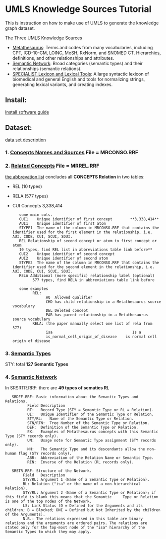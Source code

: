 # UMLS Knowledge Sources Tutorial
This is instruction on how to make use of UMLS to generate the knowledge graph dataset. 


The Three UMLS Knowledge Sources
* [Metathesaurus](https://www.nlm.nih.gov/research/umls/knowledge_sources/metathesaurus/index.html): Terms and codes from many vocabularies, including CPT, ICD-10-CM, LOINC, MeSH, RxNorm, and SNOMED CT. Hierarchies, definitions, and other relationships and attributes.
* [Semantic Network](https://semanticnetwork.nlm.nih.gov/): Broad categories (semantic types) and their relationships (semantic relations).
* [SPECIALIST Lexicon and Lexical Tools](https://lexsrv3.nlm.nih.gov/Specialist/Home/index.html): A large syntactic lexicon of biomedical and general English and tools for normalizing strings, generating lexical variants, and creating indexes.


## Install:

[Install software guide](https://www.nlm.nih.gov/research/umls/implementation_resources/metamorphosys/help.html)

## Dataset:

[data set description](https://www.ncbi.nlm.nih.gov/books/NBK9685/#ch03.sec3.3.4)



### 1. [Concepts Names and Sources](https://www.ncbi.nlm.nih.gov/books/NBK9685/#ch03.sec3.3.4)  File = MRCONSO.RRF
       
### 2. [Related Concepts](https://www.ncbi.nlm.nih.gov/books/NBK9685/#ch03.sec3.3.9)  File = MRREL.RRF

  [the abbrevation list](https://www.nlm.nih.gov/research/umls/knowledge_sources/metathesaurus/release/abbreviations.html) 
  concludes all **CONCEPTS Relation** in two tables: 
   * REL (10 types)
   * RELA (577 types)
   * CUI Concepts 3,338,414
            
            some main cols.
            CUI1	Unique identifier of first concept        **3,338,414**
            AUI1	Unique identifier of first atom
            STYPE1	The name of the column in MRCONSO.RRF that contains the identifier used for the first element in the relationship, i.e. AUI, CODE, CUI, SCUI, SDUI.
            REL	Relationship of second concept or atom to first concept or atom  
            10 types, find REL list in abbreviations table link before** 
            CUI2	Unique identifier of second concept
            AUI2	Unique identifier of second atom
            STYPE2	The name of the column in MRCONSO.RRF that contains the identifier used for the second element in the relationship, i.e. AUI, CODE, CUI, SCUI, SDUI.
            RELA Additional (more specific) relationship label (optional)         
                  577 types, find RELA in abbreviations table link before
            
            some examples
                  REL: 
                        AQ	Allowed qualifier
                        CHD	has child relationship in a Metathesaurus source vocabulary
                        DEL	Deleted concept
                        PAR	has parent relationship in a Metathesaurus source vocabulary
                  RELA: (the paper manually select one list of rela from 577)
                        isa	                                   Is a
                        is_normal_cell_origin_of_disease	is normal cell origin of disease
                     
### 3. [Semantic Types](https://www.ncbi.nlm.nih.gov/books/NBK9685/#ch03.sec3.3.7)   
   STY: total **127 Semantic Types**
            
### 4. [Semantic Network](https://www.ncbi.nlm.nih.gov/books/NBK9679/)
       
   In SRSRTR.RRF: there are **49 types of sematics RL**
 
       SRDEF.RRF: Basic information about the Semantic Types and Relations.
              Field	Description
              RT:	Record Type (STY = Semantic Type or RL = Relation). 
              UI:	Unique Identifier of the Semantic Type or Relation.
              STY/RL:	Name of the Semantic Type or Relation.
              STN/RTN:	Tree Number of the Semantic Type or Relation.
              DEF:	Definition of the Semantic Type or Relation.
              EX:	Examples of Metathesaurus concepts with this Semantic Type (STY records only).
              UN:	Usage note for Semantic Type assignment (STY records only).
              NH:	The Semantic Type and its descendants allow the non-human flag (STY records only).
              ABR:	Abbreviation of the Relation Name or Semantic Type.
              RIN:	Inverse of the Relation (RL records only).
 
       SRSTR.RRF: Structure of the Network. 
            Field	Description
            STY/RL:	Argument 1 (Name of a Semantic Type or Relation).      
            RL:	Relation ("isa" or the name of a non-hierarchical Relation). 
            STY/RL:	Argument 2 (Name of a Semantic Type or Relation); if this field is blank this means that the Semantic     Type or Relation is one of the top nodes of the Network.
            LS:	Link Status (D = Defined for the Arguments and its children; B = Blocked; DNI = Defined but Not Inherited by the children of the Arguments).
            N.B.: The relations expressed in this table are binary relations and the arguments are ordered pairs. The relations are stated only for the top-most node of the "isa" hierarchy of the Semantic Types to which they may apply.
            
            

  





